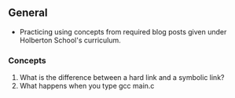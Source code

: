 ## General

* Practicing using concepts from required blog posts given under Holberton School's curriculum.

### Concepts

1. What is the difference between a hard link and a symbolic link?
2. What happens when you type gcc main.c